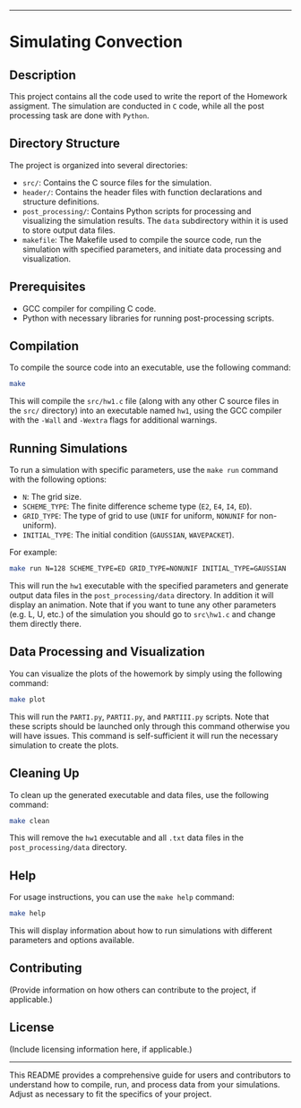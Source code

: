 

---

# Simulating Convection

## Description

This project contains all the code used to write the report of the Homework assigment. The simulation are conducted in `C` code, while all the post processing task are done with `Python`.  

## Directory Structure

The project is organized into several directories:

- `src/`: Contains the C source files for the simulation.
- `header/`: Contains the header files with function declarations and structure definitions.
- `post_processing/`: Contains Python scripts for processing and visualizing the simulation results. The `data` subdirectory within it is used to store output data files.
- `makefile`: The Makefile used to compile the source code, run the simulation with specified parameters, and initiate data processing and visualization.

## Prerequisites

- GCC compiler for compiling C code.
- Python with necessary libraries for running post-processing scripts.

## Compilation

To compile the source code into an executable, use the following command:

```bash
make
```

This will compile the `src/hw1.c` file (along with any other C source files in the `src/` directory) into an executable named `hw1`, using the GCC compiler with the `-Wall` and `-Wextra` flags for additional warnings.

## Running Simulations

To run a simulation with specific parameters, use the `make run` command with the following options:

- `N`: The grid size.
- `SCHEME_TYPE`: The finite difference scheme type (`E2`, `E4`, `I4`, `ED`).
- `GRID_TYPE`: The type of grid to use (`UNIF` for uniform, `NONUNIF` for non-uniform).
- `INITIAL_TYPE`: The initial condition (`GAUSSIAN`, `WAVEPACKET`).

For example:

```bash
make run N=128 SCHEME_TYPE=ED GRID_TYPE=NONUNIF INITIAL_TYPE=GAUSSIAN
```

This will run the `hw1` executable with the specified parameters and generate output data files in the `post_processing/data` directory. In addition it will display an animation. Note that if you want to tune any other parameters (e.g. L, U, etc.) of the simulation you should go to `src\hw1.c` and change them directly there. 

## Data Processing and Visualization

You can visualize the plots of the howemork by simply using the following command:

```bash
make plot
```

This will run the `PARTI.py`, `PARTII.py`, and `PARTIII.py` scripts. Note that these scripts should be launched only through this command otherwise you will have issues. This command is self-sufficient it will run the necessary simulation to create the plots. 

## Cleaning Up

To clean up the generated executable and data files, use the following command:

```bash
make clean
```

This will remove the `hw1` executable and all `.txt` data files in the `post_processing/data` directory.

## Help

For usage instructions, you can use the `make help` command:

```bash
make help
```

This will display information about how to run simulations with different parameters and options available.

## Contributing

(Provide information on how others can contribute to the project, if applicable.)

## License

(Include licensing information here, if applicable.)

---

This README provides a comprehensive guide for users and contributors to understand how to compile, run, and process data from your simulations. Adjust as necessary to fit the specifics of your project.